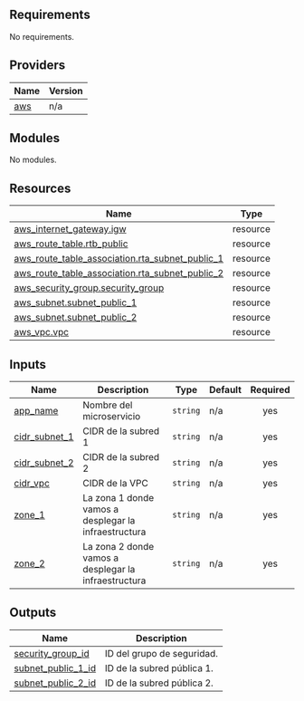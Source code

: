 ## Requirements

No requirements.

## Providers

| Name | Version |
|------|---------|
| <a name="provider_aws"></a> [aws](#provider\_aws) | n/a |

## Modules

No modules.

## Resources

| Name | Type |
|------|------|
| [aws_internet_gateway.igw](https://registry.terraform.io/providers/hashicorp/aws/latest/docs/resources/internet_gateway) | resource |
| [aws_route_table.rtb_public](https://registry.terraform.io/providers/hashicorp/aws/latest/docs/resources/route_table) | resource |
| [aws_route_table_association.rta_subnet_public_1](https://registry.terraform.io/providers/hashicorp/aws/latest/docs/resources/route_table_association) | resource |
| [aws_route_table_association.rta_subnet_public_2](https://registry.terraform.io/providers/hashicorp/aws/latest/docs/resources/route_table_association) | resource |
| [aws_security_group.security_group](https://registry.terraform.io/providers/hashicorp/aws/latest/docs/resources/security_group) | resource |
| [aws_subnet.subnet_public_1](https://registry.terraform.io/providers/hashicorp/aws/latest/docs/resources/subnet) | resource |
| [aws_subnet.subnet_public_2](https://registry.terraform.io/providers/hashicorp/aws/latest/docs/resources/subnet) | resource |
| [aws_vpc.vpc](https://registry.terraform.io/providers/hashicorp/aws/latest/docs/resources/vpc) | resource |

## Inputs

| Name | Description | Type | Default | Required |
|------|-------------|------|---------|:--------:|
| <a name="input_app_name"></a> [app\_name](#input\_app\_name) | Nombre del microservicio | `string` | n/a | yes |
| <a name="input_cidr_subnet_1"></a> [cidr\_subnet\_1](#input\_cidr\_subnet\_1) | CIDR de la subred 1 | `string` | n/a | yes |
| <a name="input_cidr_subnet_2"></a> [cidr\_subnet\_2](#input\_cidr\_subnet\_2) | CIDR de la subred 2 | `string` | n/a | yes |
| <a name="input_cidr_vpc"></a> [cidr\_vpc](#input\_cidr\_vpc) | CIDR de la VPC | `string` | n/a | yes |
| <a name="input_zone_1"></a> [zone\_1](#input\_zone\_1) | La zona 1 donde vamos a desplegar la infraestructura | `string` | n/a | yes |
| <a name="input_zone_2"></a> [zone\_2](#input\_zone\_2) | La zona 2 donde vamos a desplegar la infraestructura | `string` | n/a | yes |

## Outputs

| Name | Description |
|------|-------------|
| <a name="output_security_group_id"></a> [security\_group\_id](#output\_security\_group\_id) | ID del grupo de seguridad. |
| <a name="output_subnet_public_1_id"></a> [subnet\_public\_1\_id](#output\_subnet\_public\_1\_id) | ID de la subred pública 1. |
| <a name="output_subnet_public_2_id"></a> [subnet\_public\_2\_id](#output\_subnet\_public\_2\_id) | ID de la subred pública 2. |
